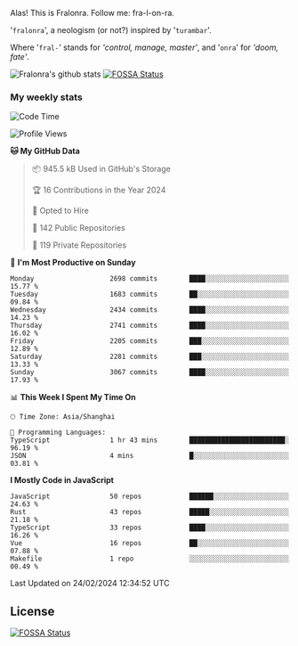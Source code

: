 Alas! This is Fralonra. Follow me: fra-l-on-ra.

'`fralonra`', a neologism (or not?) inspired by '`turambar`'.

Where '`fral-`' stands for *'control, manage, master'*, and '`onra`' for *'doom, fate'*.

![Fralonra's github stats](https://github-readme-stats.vercel.app/api?username=fralonra)
[![FOSSA Status](https://app.fossa.com/api/projects/git%2Bgithub.com%2Ffralonra%2Ffralonra.svg?type=shield)](https://app.fossa.com/projects/git%2Bgithub.com%2Ffralonra%2Ffralonra?ref=badge_shield)

### My weekly stats

<!--START_SECTION:waka-->
![Code Time](http://img.shields.io/badge/Code%20Time-4%2C429%20hrs%2028%20mins-blue)

![Profile Views](http://img.shields.io/badge/Profile%20Views-0-blue)

**🐱 My GitHub Data** 

> 📦 945.5 kB Used in GitHub's Storage 
 > 
> 🏆 16 Contributions in the Year 2024
 > 
> 💼 Opted to Hire
 > 
> 📜 142 Public Repositories 
 > 
> 🔑 119 Private Repositories 
 > 
📅 **I'm Most Productive on Sunday** 

```text
Monday                   2698 commits        ████░░░░░░░░░░░░░░░░░░░░░   15.77 % 
Tuesday                  1683 commits        ██░░░░░░░░░░░░░░░░░░░░░░░   09.84 % 
Wednesday                2434 commits        ████░░░░░░░░░░░░░░░░░░░░░   14.23 % 
Thursday                 2741 commits        ████░░░░░░░░░░░░░░░░░░░░░   16.02 % 
Friday                   2205 commits        ███░░░░░░░░░░░░░░░░░░░░░░   12.89 % 
Saturday                 2281 commits        ███░░░░░░░░░░░░░░░░░░░░░░   13.33 % 
Sunday                   3067 commits        ████░░░░░░░░░░░░░░░░░░░░░   17.93 % 
```


📊 **This Week I Spent My Time On** 

```text
🕑︎ Time Zone: Asia/Shanghai

💬 Programming Languages: 
TypeScript               1 hr 43 mins        ████████████████████████░   96.19 % 
JSON                     4 mins              █░░░░░░░░░░░░░░░░░░░░░░░░   03.81 % 
```

**I Mostly Code in JavaScript** 

```text
JavaScript               50 repos            ██████░░░░░░░░░░░░░░░░░░░   24.63 % 
Rust                     43 repos            █████░░░░░░░░░░░░░░░░░░░░   21.18 % 
TypeScript               33 repos            ████░░░░░░░░░░░░░░░░░░░░░   16.26 % 
Vue                      16 repos            ██░░░░░░░░░░░░░░░░░░░░░░░   07.88 % 
Makefile                 1 repo              ░░░░░░░░░░░░░░░░░░░░░░░░░   00.49 % 
```




 Last Updated on 24/02/2024 12:34:52 UTC
<!--END_SECTION:waka-->

## License
[![FOSSA Status](https://app.fossa.com/api/projects/git%2Bgithub.com%2Ffralonra%2Ffralonra.svg?type=large)](https://app.fossa.com/projects/git%2Bgithub.com%2Ffralonra%2Ffralonra?ref=badge_large)
